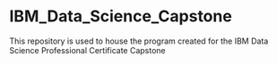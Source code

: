 # IBM_Data_Science_Capstone
This repository is used to house the program created for the IBM Data Science Professional Certificate Capstone
